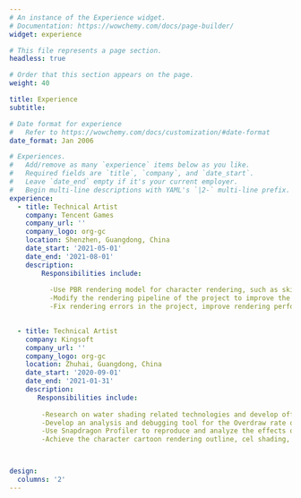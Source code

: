 ```yaml
---
# An instance of the Experience widget.
# Documentation: https://wowchemy.com/docs/page-builder/
widget: experience

# This file represents a page section.
headless: true

# Order that this section appears on the page.
weight: 40

title: Experience
subtitle:

# Date format for experience
#   Refer to https://wowchemy.com/docs/customization/#date-format
date_format: Jan 2006

# Experiences.
#   Add/remove as many `experience` items below as you like.
#   Required fields are `title`, `company`, and `date_start`.
#   Leave `date_end` empty if it's your current employer.
#   Begin multi-line descriptions with YAML's `|2-` multi-line prefix.
experience:
  - title: Technical Artist
    company: Tencent Games
    company_url: ''
    company_logo: org-gc
    location: Shenzhen, Guangdong, China
    date_start: '2021-05-01'
    date_end: '2021-08-01'
    description:
        Responsibilities include:
        
          -Use PBR rendering model for character rendering, such as skin and eyeball rendering
          -Modify the rendering pipeline of the project to improve the rendering performance and quality of the project
          -Fix rendering errors in the project, improve rendering performance

        
  - title: Technical Artist
    company: Kingsoft
    company_url: ''
    company_logo: org-gc
    location: Zhuhai, Guangdong, China
    date_start: '2020-09-01'
    date_end: '2021-01-31'
    description: 
       Responsibilities include:
        
        -Research on water shading related technologies and develop offline FFT water.
        -Develop an analysis and debugging tool for the Overdraw rate of the mobile game terminal.
        -Use Snapdragon Profiler to reproduce and analyze the effects of mobile games.
        -Achieve the character cartoon rendering outline, cel shading, and multi-light source shadows under the URP pipeline.



design:
  columns: '2'
---
```

